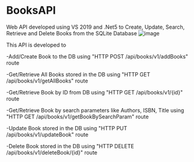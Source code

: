 # BooksAPI
Web API developed using VS 2019 and .Net5 to Create, Update, Search, Retrieve and Delete Books from the SQLite Database
![image](https://user-images.githubusercontent.com/27967325/160909451-7be02504-0c21-41ff-a216-5bdb4e6902aa.png)

This API is developed to 

-Add/Create Book to the DB using "HTTP POST /api/books/v1/addBooks" route

-Get/Retrieve All Books stored in the DB using "HTTP GET /api/books/v1/getAllBooks" route

-Get/Retrieve Book by ID from DB using "HTTP GET /api/books/v1/{id}" route

-Get/Retrieve Book by search parameters like Authors, ISBN, Title using "HTTP GET /api/books/v1/getBookBySearchParam" route

-Update Book stored in the DB using "HTTP PUT /api/books/v1/updateBook" route

-Delete Book stored in the DB using "HTTP DELETE /api/books/v1/deleteBook/{id}" route
